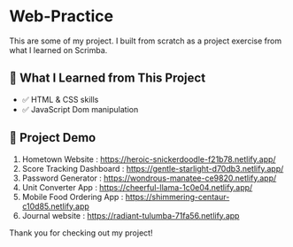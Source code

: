 # Web-Practice

This are some of my project. I built from scratch as a project exercise from what I learned on Scrimba.


## 📘 What I Learned from This Project

- ✅ HTML & CSS skills
- ✅ JavaScript Dom manipulation 

## 📘 Project Demo

  1) Hometown Website : https://heroic-snickerdoodle-f21b78.netlify.app/
  2) Score Tracking Dashboard : https://gentle-starlight-d70db3.netlify.app/
  3) Password Generator : https://wondrous-manatee-ce9820.netlify.app/
  4) Unit Converter App : https://cheerful-llama-1c0e04.netlify.app/
  5) Mobile Food Ordering App : https://shimmering-centaur-c10d85.netlify.app
  6) Journal website : https://radiant-tulumba-71fa56.netlify.app 

Thank you for checking out my project!
